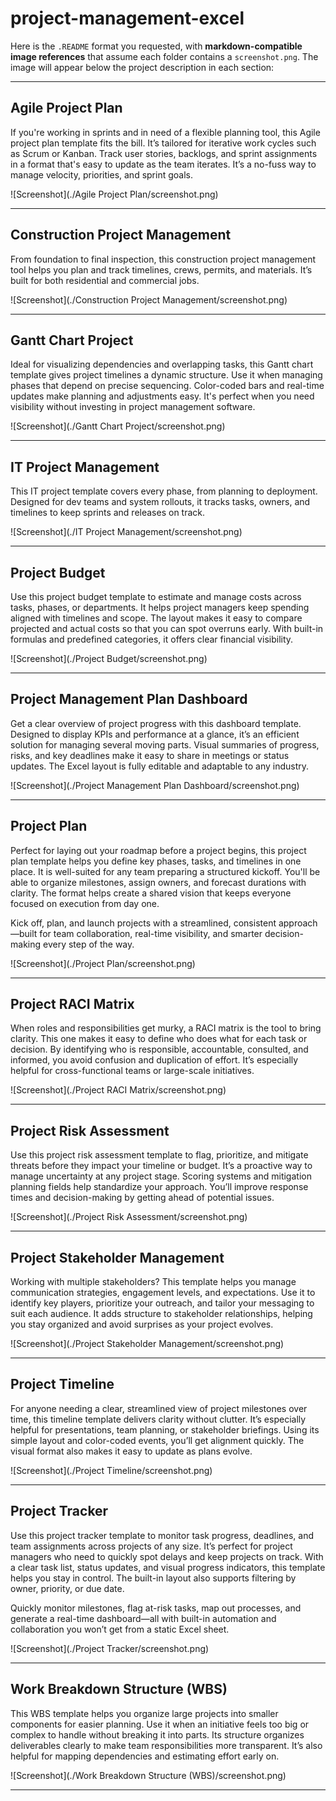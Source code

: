 # project-management-excel

Here is the `.README` format you requested, with **markdown-compatible image references** that assume each folder contains a `screenshot.png`. The image will appear below the project description in each section:

---

## Agile Project Plan

If you're working in sprints and in need of a flexible planning tool, this Agile project plan template fits the bill. It’s tailored for iterative work cycles such as Scrum or Kanban. Track user stories, backlogs, and sprint assignments in a format that's easy to update as the team iterates. It’s a no-fuss way to manage velocity, priorities, and sprint goals.

!\[Screenshot]\(./Agile Project Plan/screenshot.png)

---

## Construction Project Management

From foundation to final inspection, this construction project management tool helps you plan and track timelines, crews, permits, and materials. It’s built for both residential and commercial jobs.

!\[Screenshot]\(./Construction Project Management/screenshot.png)

---

## Gantt Chart Project

Ideal for visualizing dependencies and overlapping tasks, this Gantt chart template gives project timelines a dynamic structure. Use it when managing phases that depend on precise sequencing. Color-coded bars and real-time updates make planning and adjustments easy. It's perfect when you need visibility without investing in project management software.

!\[Screenshot]\(./Gantt Chart Project/screenshot.png)

---

## IT Project Management

This IT project template covers every phase, from planning to deployment. Designed for dev teams and system rollouts, it tracks tasks, owners, and timelines to keep sprints and releases on track.

!\[Screenshot]\(./IT Project Management/screenshot.png)

---

## Project Budget

Use this project budget template to estimate and manage costs across tasks, phases, or departments. It helps project managers keep spending aligned with timelines and scope. The layout makes it easy to compare projected and actual costs so that you can spot overruns early. With built-in formulas and predefined categories, it offers clear financial visibility.

!\[Screenshot]\(./Project Budget/screenshot.png)

---

## Project Management Plan Dashboard

Get a clear overview of project progress with this dashboard template. Designed to display KPIs and performance at a glance, it’s an efficient solution for managing several moving parts. Visual summaries of progress, risks, and key deadlines make it easy to share in meetings or status updates. The Excel layout is fully editable and adaptable to any industry.

!\[Screenshot]\(./Project Management Plan Dashboard/screenshot.png)

---

## Project Plan

Perfect for laying out your roadmap before a project begins, this project plan template helps you define key phases, tasks, and timelines in one place. It is well-suited for any team preparing a structured kickoff. You'll be able to organize milestones, assign owners, and forecast durations with clarity. The format helps create a shared vision that keeps everyone focused on execution from day one.

Kick off, plan, and launch projects with a streamlined, consistent approach—built for team collaboration, real-time visibility, and smarter decision-making every step of the way.

!\[Screenshot]\(./Project Plan/screenshot.png)

---

## Project RACI Matrix

When roles and responsibilities get murky, a RACI matrix is the tool to bring clarity. This one makes it easy to define who does what for each task or decision. By identifying who is responsible, accountable, consulted, and informed, you avoid confusion and duplication of effort. It’s especially helpful for cross-functional teams or large-scale initiatives.

!\[Screenshot]\(./Project RACI Matrix/screenshot.png)

---

## Project Risk Assessment

Use this project risk assessment template to flag, prioritize, and mitigate threats before they impact your timeline or budget. It’s a proactive way to manage uncertainty at any project stage. Scoring systems and mitigation planning fields help standardize your approach. You’ll improve response times and decision-making by getting ahead of potential issues.

!\[Screenshot]\(./Project Risk Assessment/screenshot.png)

---

## Project Stakeholder Management

Working with multiple stakeholders? This template helps you manage communication strategies, engagement levels, and expectations. Use it to identify key players, prioritize your outreach, and tailor your messaging to suit each audience. It adds structure to stakeholder relationships, helping you stay organized and avoid surprises as your project evolves.

!\[Screenshot]\(./Project Stakeholder Management/screenshot.png)

---

## Project Timeline

For anyone needing a clear, streamlined view of project milestones over time, this timeline template delivers clarity without clutter. It’s especially helpful for presentations, team planning, or stakeholder briefings. Using its simple layout and color-coded events, you’ll get alignment quickly. The visual format also makes it easy to update as plans evolve.

!\[Screenshot]\(./Project Timeline/screenshot.png)

---

## Project Tracker

Use this project tracker template to monitor task progress, deadlines, and team assignments across projects of any size. It’s perfect for project managers who need to quickly spot delays and keep projects on track. With a clear task list, status updates, and visual progress indicators, this template helps you stay in control. The built-in layout also supports filtering by owner, priority, or due date.

Quickly monitor milestones, flag at-risk tasks, map out processes, and generate a real-time dashboard—all with built-in automation and collaboration you won’t get from a static Excel sheet.

!\[Screenshot]\(./Project Tracker/screenshot.png)

---

## Work Breakdown Structure (WBS)

This WBS template helps you organize large projects into smaller components for easier planning. Use it when an initiative feels too big or complex to handle without breaking it into parts. Its structure organizes deliverables clearly to make team responsibilities more transparent. It’s also helpful for mapping dependencies and estimating effort early on.

!\[Screenshot]\(./Work Breakdown Structure (WBS)/screenshot.png)

---


